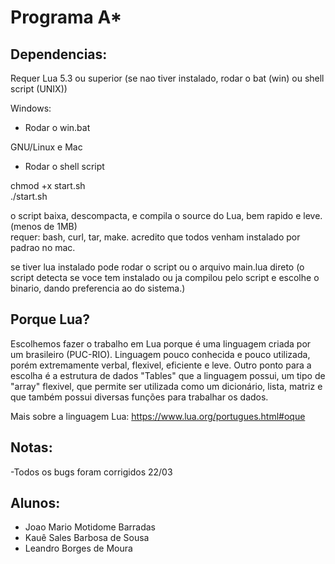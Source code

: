 # Programa A*

## Dependencias:

Requer Lua 5.3 ou superior
(se nao tiver instalado, rodar o bat (win) ou shell script (UNIX))

Windows:
- Rodar o win.bat

GNU/Linux e Mac
- Rodar o shell script

chmod +x start.sh \
./start.sh

o script baixa, descompacta, e compila o source do Lua,  bem rapido e leve. (menos de 1MB) \
requer: bash, curl, tar, make. acredito que todos venham instalado por padrao no mac.

se tiver lua instalado pode rodar o script ou o arquivo main.lua direto (o script detecta se voce tem instalado ou ja compilou pelo script e escolhe o binario, dando preferencia ao do sistema.)

## Porque Lua?

Escolhemos fazer o trabalho em Lua porque é uma linguagem criada por um brasileiro (PUC-RIO).
Linguagem pouco conhecida e pouco utilizada, porém extremamente verbal, flexivel, eficiente e leve.
Outro ponto para a escolha é a estrutura de dados "Tables" que a linguagem possui, um tipo de "array" flexivel, que permite ser utilizada como
um dicionário, lista, matriz e que também possui diversas funções para trabalhar os dados.

Mais sobre a linguagem Lua: https://www.lua.org/portugues.html#oque

## Notas:
 -Todos os bugs foram corrigidos 22/03

## Alunos:

- Joao Mario Motidome Barradas
- Kauê Sales Barbosa de Sousa
- Leandro Borges de Moura
